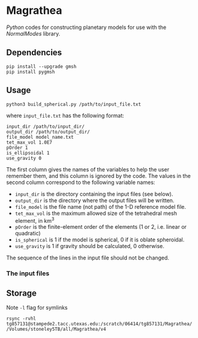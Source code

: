 # Magrathea

*Python* codes for constructing planetary models for use with the *NormalModes* library.

## Dependencies

```
pip install --upgrade gmsh
pip install pygmsh
```

## Usage

```
python3 build_spherical.py /path/to/input_file.txt
```

where `input_file.txt` has the following format:

```
input_dir /path/to/input_dir/
output_dir /path/to/output_dir/
file_model model_name.txt
tet_max_vol 1.0E7
pOrder 1
is_ellipsoidal 1
use_gravity 0
```

The first column gives the names of the variables to help the user remember them, and this column is ignored by the code. The values in the second column correspond to the following variable names:

* `input_dir` is the directory containing the input files (see below).
* `output_dir` is the directory where the output files will be written.
* `file_model` is the file name (not path) of the 1-D reference model file.
* `tet_max_vol` is the maximum allowed size of the tetrahedral mesh element, in km<sup>3</sup> 
* `pOrder` is the finite-element order of the elements (1 or 2, i.e. linear or quadratic)
* `is_spherical` is 1 if the model is spherical, 0 if it is oblate spheroidal.
* `use_gravity` is 1 if gravity should be calculated, 0 otherwise.

The sequence of the lines in the input file should not be changed.

### The input files


## Storage

Note `-l` flag for symlinks

```
rsync -rvhl tg857131@stampede2.tacc.utexas.edu:/scratch/06414/tg857131/Magrathea/ /Volumes/stoneley5TB/all/Magrathea/v4
```
